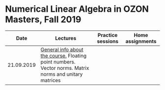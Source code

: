 # Numerical Linear Algebra in OZON Masters, Fall 2019

|Date| Lectures | Practice sessions | Home assignments|
|----|----|----| ---- |
|21.09.2019| [General info about the course.](./lectures/general_info.ipynb) Floating point numbers. Vector norms. Matrix norms and unitary matrices | | |
